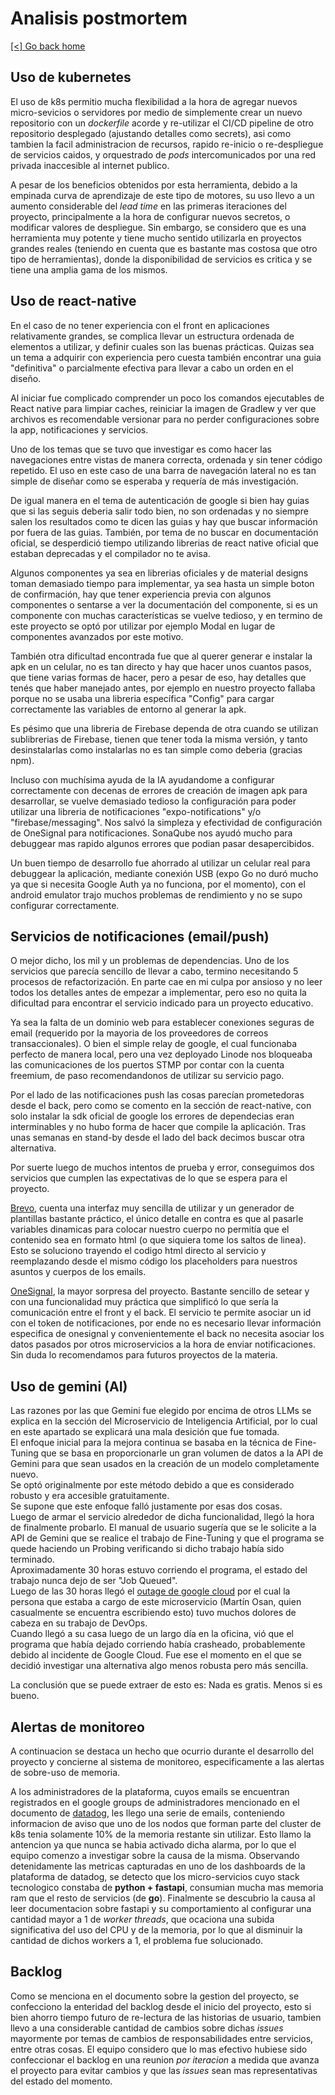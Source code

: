 # Analisis postmortem

[[<] Go back home](../README.md)

## Uso de kubernetes

El uso de k8s permitio mucha flexibilidad a la hora de agregar nuevos micro-sevicios o servidores por medio de simplemente crear un nuevo repositorio con un *dockerfile* acorde y re-utilizar el CI/CD pipeline de otro repositorio desplegado (ajustando detalles como secrets), asi como tambien la facil administracion de recursos, rapido re-inicio o re-despliegue de servicios caidos, y orquestrado de *pods* intercomunicados por una red privada inaccesible al internet publico.

A pesar de los beneficios obtenidos por esta herramienta, debido a la empinada curva de aprendizaje de este tipo de motores, su uso llevo a un aumento considerable del *lead time* en las primeras iteraciones del proyecto, principalmente a la hora de configurar nuevos secretos, o modificar valores de despliegue. Sin embargo, se considero que es una herramienta muy potente y tiene mucho sentido utilizarla en proyectos grandes reales (teniendo en cuenta que es bastante mas costosa que otro tipo de herramientas), donde la disponibilidad de servicios es critica y se tiene una amplia gama de los mismos.

## Uso de react-native

En el caso de no tener experiencia con el front en aplicaciones relativamente grandes, se complica llevar un estructura ordenada de elementos a utilizar, y definir cuales son las buenas prácticas. Quizas sea un tema a adquirir con experiencia pero cuesta también encontrar una guia "definitiva" o parcialmente efectiva para llevar a cabo un orden en el diseño.

Al iniciar fue complicado comprender un poco los comandos ejecutables de React native para limpiar caches, reiniciar la imagen de Gradlew y ver que archivos es recomendable versionar para no perder configuraciones sobre la app, notificaciones y servicios.

Uno de los temas que se tuvo que investigar es como hacer las navegaciones entre vistas de manera correcta, ordenada y sin tener código repetido. El uso en este caso de una barra de navegación lateral no es tan simple de diseñar como se esperaba y requería de más investigación.

De igual manera en el tema de autenticación de google si bien hay guias que si las seguis deberia salir todo bien, no son ordenadas y no siempre salen los resultados como te dicen las guias y hay que buscar información por fuera de las guias.
También, por tema de no buscar en documentación oficial, se desperdició tiempo utilizando librerias de react native oficial que estaban deprecadas y el compilador no te avisa.

Algunos componentes ya sea en librerias oficiales y de material designs toman demasiado tiempo para implementar, ya sea hasta un simple boton de confirmación, hay que tener experiencia previa con algunos componentes o sentarse a ver la documentación del componente, si es un componente con muchas características se vuelve tedioso, y en termino de este proyecto se optó por utilizar por ejemplo Modal en lugar de componentes avanzados por este motivo.

También otra dificultad encontrada fue que al querer generar e instalar la apk en un celular, no es tan directo y hay que hacer unos cuantos pasos, que tiene varias formas de hacer, pero a pesar de eso, hay detalles que tenés que haber manejado antes, por ejemplo en nuestro proyecto fallaba porque no se usaba una libreria específica "Config" para cargar correctamente las variables de entorno al generar la apk.

Es pésimo que una libreria de Firebase dependa de otra cuando se utilizan sublibrerias de Firebase, tienen que tener toda la misma versión, y tanto desinstalarlas como instalarlas no es tan simple como deberia (gracias npm).

Incluso con muchísima ayuda de la IA ayudandome a configurar correctamente con decenas de errores de creación de imagen apk para desarrollar, se vuelve demasiado tedioso la configuración para poder utilizar una libreria de notificaciones "expo-notifications" y/o "firebase/messaging". Nos salvó la simpleza y efectividad de configuración de OneSignal para notificaciones.
SonaQube nos ayudó mucho para debuggear mas rapido algunos errores que podian pasar desapercibidos.

Un buen tiempo de desarrollo fue ahorrado al utilizar un celular real para debuggear la aplicación, mediante conexión USB (expo Go no duró mucho ya que si necesita Google Auth ya no funciona, por el momento), con el android emulator trajo muchos problemas de rendimiento y no se supo configurar correctamente.

## Servicios de notificaciones (email/push)

O mejor dicho, los mil y un problemas de dependencias. Uno de los servicios que parecía sencillo de llevar a cabo, termino necesitando 5 procesos de refactorización. En parte cae en mi culpa por ansioso y no leer todos los detalles antes de empezar a implementar, pero eso no quita la dificultad para encontrar el servicio indicado para un proyecto educativo. 

Ya sea la falta de un dominio web para establecer conexiones seguras de email (requerido por la mayoria de los proveedores de correos transaccionales). O bien el simple relay de google, el cual funcionaba perfecto de manera local, pero una vez deployado Linode nos bloqueaba las comunicaciones de los puertos STMP por contar con la cuenta freemium, de paso recomendandonos de utilizar su servicio pago. 

Por el lado de las notificaciones push las cosas parecían prometedoras desde el back, pero como se comento en la sección de react-native, con solo instalar la sdk oficial de google los errores de dependecias eran interminables y no hubo forma de hacer que compile la aplicación. Tras unas semanas en stand-by desde el lado del back decimos buscar otra alternativa. 

Por suerte luego de muchos intentos de prueba y error, conseguimos dos servicios que cumplen las expectativas de lo que se espera para el proyecto. 

[Brevo](https://www.brevo.com/es/), cuenta una interfaz muy sencilla de utilizar y un generador de plantillas bastante práctico, el único detalle en contra es que al pasarle variables dinamicas para colocar nuestro cuerpo no permitía que el contenido sea en formato html (o que siquiera tome los saltos de linea). Esto se soluciono trayendo el codigo html directo al servicio y reemplazando desde el mismo código los placeholders para nuestros asuntos y cuerpos de los emails. 

[OneSignal](https://onesignal.com), la mayor sorpresa del proyecto. Bastante sencillo de setear y con una funcionalidad muy práctica que simplificó lo que sería la comunicación entre el front y el back. El servicio te permite asociar un id con el token de notificaciones, por ende no es necesario llevar información especifica de onesignal y convenientemente el back no necesita asociar los datos pasados por otros microservicios a la hora de enviar notificaciones. Sin duda lo recomendamos para futuros proyectos de la materia.

## Uso de gemini (AI)

Las razones por las que Gemini fue elegido por encima de otros LLMs se explica en la sección del Microservicio de Inteligencia Artificial, por lo cual en este apartado se explicará una mala desición que fue tomada.   
El enfoque inicial para la mejora continua se basaba en la técnica de Fine-Tuning que se basa en proporcionarle un gran volumen de datos a la API de Gemini para que sean usados en la creación de un modelo completamente nuevo.    
Se optó originalmente por este método debido a que es considerado robusto y era accesible gratuitamente.   
Se supone que este enfoque falló justamente por esas dos cosas.   
Luego de armar el servicio alrededor de dicha funcionalidad, llegó la hora de finalmente probarlo. El manual de usuario sugería que se le solicite a la API de Gemini que se realice el trabajo de Fine-Tuning y que el programa se quede haciendo un Probing verificando si dicho trabajo había sido terminado.   
Aproximadamente 30 horas estuvo corriendo el programa, el estado del trabajo nunca dejo de ser "Job Queued".   
Luego de las 30 horas llegó el [outage de google cloud](https://status.cloud.google.com/incidents/ow5i3PPK96RduMcb1SsW) por el cual la persona que estaba a cargo de este microservicio (Martín Osan, quien casualmente se encuentra escribiendo esto) tuvo muchos dolores de cabeza en su trabajo de DevOps.   
Cuando llegó a su casa luego de un largo día en la oficina, vió que el programa que había dejado corriendo había crasheado, probablemente debido al incidente de Google Cloud.
Fue ese el momento en el que se decidió investigar una alternativa algo menos robusta pero más sencilla.   

La conclusión que se puede extraer de esto es: Nada es gratis. Menos si es bueno.

## Alertas de monitoreo

A continuacion se destaca un hecho que ocurrio durante el desarrollo del proyecto y concierne al sistema de monitoreo, especificamente a las alertas de sobre-uso de memoria.

A los administradores de la plataforma, cuyos emails se encuentran registrados en el google groups de administradores mencionado en el documento de [datadog](../tech/datadog.md), les llego una serie de emails, conteniendo informacion de aviso que uno de los nodos que forman parte del cluster de k8s tenia solamente 10% de la memoria restante sin utilizar. Esto llamo la antencion ya que nunca se habia activado dicha alarma, por lo que el equipo comenzo a investigar sobre la causa de la misma. Observando detenidamente las metricas capturadas en uno de los dashboards de la plataforma de datadog, se detecto que los micro-servicios cuyo stack tecnologico constaba de **python + fastapi**, consumian mucha mas memoria ram que el resto de servicios (de **go**). Finalmente se descubrio la causa al leer documentacion sobre fastapi y su comportamiento al configurar una cantidad mayor a 1 de *worker threads*, que ocaciona una subida significativa del uso del CPU y de la memoria, por lo que al disminuir la cantidad de dichos workers a 1, el problema fue solucionado.

## Backlog

Como se menciona en el documento sobre la gestion del proyecto, se confecciono la enteridad del backlog desde el inicio del proyecto, esto si bien ahorro tiempo futuro de re-lectura de las historias de usuario, tambien llevo a una considerable cantidad de cambios sobre dichas *issues* mayormente por temas de cambios de responsabilidades entre servicios, entre otras cosas. El equipo considero que lo mas efectivo hubiese sido confeccionar el backlog en una reunion *por iteracion* a medida que avanza el proyecto para evitar cambios y que las *issues* sean mas representativas del estado del momento.
